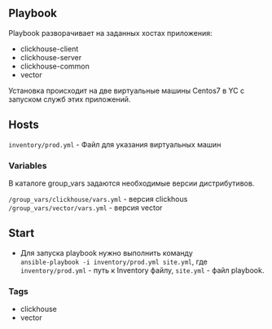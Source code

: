 ## Playbook

Playbook разворачивает на заданных хостах приложения:
- сlickhouse-client    
- clickhouse-server   
- clickhouse-common   
- vector
  
Установка происходит на две виртуальные машины Centos7 в YC с запуском служб этих приложений. 

## Hosts

```inventory/prod.yml``` - Файл для указания виртуальных машин


### Variables

В каталоге group_vars задаются необходимые версии дистрибутивов.

```/group_vars/clickhouse/vars.yml``` -  версия clickhous         
```/group_vars/vector/vars.yml``` -   версия vector 
   
## Start   

- Для запуска playbook нужно выполнить команду    
```ansible-playbook -i inventory/prod.yml site.yml```, где ```inventory/prod.yml``` - путь к Inventory файлу, ```site.yml``` - файл playbook.

### Tags

- clickhouse
- vector
